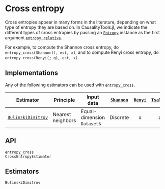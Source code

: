 # Cross entropy

Cross entropies appear in many forms in the literature, depending on what type of entropy
they are based on. In CausalityTools.jl, we indicate the different types of cross entropies
by passing an [`Entropy`](@ref) instance as the first argument [`entropy_relative`](@ref).

For example, to compute the Shannon cross entropy, do `entropy_cross(Shannon(), est, x)`,
and to compute Rényi cross entropy, do `entropy_cross(Renyi(; q), est, x)`.

## Implementations

Any of the following estimators can be used with [`entropy_cross`](@ref).

| Estimator                  | Principle         | Input data                 | [`Shannon`](@ref) | [`Renyi`](@ref) | [`Tsallis`](@ref) |
| -------------------------- | ----------------- | -------------------------- | :---------------: | :-------------: | :---------------: |
| [`BulinskiDimitrov`](@ref) | Nearest neighbors | Equal-dimension `Dataset`s |     Discrete      |        x        |         x         |

## API

```@docs
entropy_cross
CrossEntropyEstimator
```

## Estimators

```@docs
BulinskiDimitrov
```
